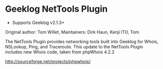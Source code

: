 # Geeklog NetTools Plugin

- Supports Geeklog v2.1.3+

Original author: Tom Willet,
Maintainers: Dirk Haun, Kenji ITO, Tom

The NetTools Plugin provides networking tools built into Geeklog for 
Whois, NSLookup, Ping, and Traceroute. This update to the NetTools 
Plugin includes new Whois code, taken from phpWhois 4.2.2

  http://sourceforge.net/projects/phpwhois/
